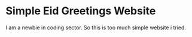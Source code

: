 # Simple Eid Greetings Website

I am a newbie in coding sector. So this is too much simple website i tried.
